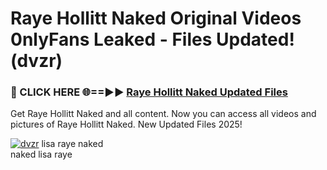 # Raye Hollitt Naked Original Videos 0nlyFans Leaked - Files Updated! (dvzr)

<h3>🔴 CLICK HERE 🌐==►► <a href="https://tinyurl.com/up5wt9bj" rel="nofollow">Raye Hollitt Naked Updated Files</a></h3>

Get Raye Hollitt Naked and all content. Now you can access all videos and pictures of Raye Hollitt Naked. New Updated Files 2025!

[![dvzr](https://i.imgur.com/ABiUzMV.gif)](https://tinyurl.com/up5wt9bj)
lisa raye naked<br>
naked lisa raye